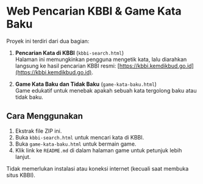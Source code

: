 # Web Pencarian KBBI & Game Kata Baku

Proyek ini terdiri dari dua bagian:

1. **Pencarian Kata di KBBI** (`kbbi-search.html`)  
   Halaman ini memungkinkan pengguna mengetik kata, lalu diarahkan langsung ke hasil pencarian KBBI resmi: [https://kbbi.kemdikbud.go.id](https://kbbi.kemdikbud.go.id).

2. **Game Kata Baku dan Tidak Baku** (`game-kata-baku.html`)  
   Game edukatif untuk menebak apakah sebuah kata tergolong baku atau tidak baku.

## Cara Menggunakan

1. Ekstrak file ZIP ini.
2. Buka `kbbi-search.html` untuk mencari kata di KBBI.
3. Buka `game-kata-baku.html` untuk bermain game.
4. Klik link ke `README.md` di dalam halaman game untuk petunjuk lebih lanjut.

Tidak memerlukan instalasi atau koneksi internet (kecuali saat membuka situs KBBI).
